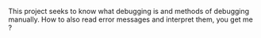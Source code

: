 This project seeks to know what debugging is and methods of debugging manually. How to also read error messages and interpret them, you get me ?
